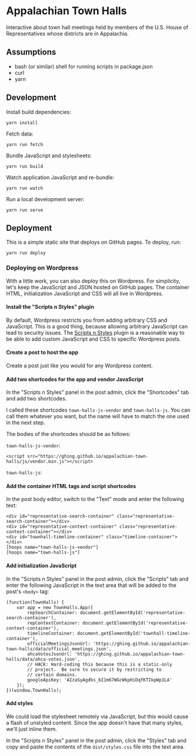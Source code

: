 Appalachian Town Halls
======================

Interactive about town hall meetings held by members of the U.S. House of Representatives whose districts are in Appalachia.

Assumptions
-----------

* bash (or similar) shell for running scripts in package.json
* curl
* yarn

Development
-----------

Install build dependencies:

    yarn install

Fetch data:

    yarn run fetch

Bundle JavaScript and stylesheets:

    yarn run build

Watch application JavaScript and re-bundle:

    yarn run watch

Run a local development server:

    yarn run serve

Deployment
----------

This is a simple static site that deploys on GitHub pages. To deploy, run:

    yarn run deploy

### Deploying on Wordpress

With a little work, you can also deploy this on Wordpress.  For simplicity, let's keep the JavaScript and JSON hosted on GitHub pages.  The container HTML, initialization JavaScript and CSS will all live in Wordpress.

#### Install the "Scripts n Styles" plugin

By default, Wordpress restricts you from adding arbitrary CSS and JavaScript.  This is a good thing, because allowing arbitrary JavaScript can lead to security issues.  The [Scripts n Styles](https://wordpress.org/plugins/scripts-n-styles/) plugin is a reasonable way to be able to add custom JavaScript and CSS to specific Wordpress posts.

#### Create a post to host the app

Create a post just like you would for any Wordpress content.

#### Add two shortcodes for the app and vendor JavaScript

In the "Scripts n Styles" panel in the post admin, click the "Shortcodes" tab and add two shortcodes.

I called these shortcodes `town-halls-js-vendor` and `town-halls-js`.  You can call them whatever you want, but the name will have to match the one used in the next step.

The bodies of the shortcodes should be as follows:

`town-halls-js-vendor`:

    <script src="https://ghing.github.io/appalachian-town-halls/js/vendor.min.js"></script>

`town-halls-js`:
    <script src="https://ghing.github.io/appalachian-town-halls/js/app.min.js"></script>

#### Add the container HTML tags and script shortcodes

In the post body editor, switch to the "Text" mode and enter the following text:

    <div id="representative-search-container" class="representative-search-container"></div>
    <div id="representative-context-container" class="representative-context-container"></div>
    <div id="townhall-timeline-container" class="timeline-container"></div>
    [hoops name="town-halls-js-vendor"]
    [hoops name="town-halls-js"]

#### Add initialization JavaScript

In the "Scripts n Styles" panel in the post admin, click the "Scripts" tab and enter the following JavaScript in the text area that will be added to the post's `<body>` tag:

    (function(TownHalls) {
        var app = new TownHalls.App({
            repSearchContainer: document.getElementById('representative-search-container'),
            repContextContainer: document.getElementById('representative-context-container'),
            timelineContainer: document.getElementById('townhall-timeline-container'),
            officialMeetingsJsonUrl: 'https://ghing.github.io/appalachian-town-halls/data/official_meetings.json',
            ahcaVotesJsonUrl: 'https://ghing.github.io/appalachian-town-halls/data/ahca-votes.json',
            // HACK: Hard-coding this because this is a static-only
            // project.  Be sure to secure it by restricting to
            // certain domains.
            googleApiKey: 'AIzaSyAgdks_bI1m67WGcWkpHiDqfKTIkpWp1LA'
        });
    })(window.TownHalls);

#### Add styles

We could load the stylesheet remotely via JavaScript, but this would cause a flash of unstyled content.  Since the app doesn't have that many styles, we'll just inline them.

In the "Scripts n Styles" panel in the post admin, click the "Styles" tab and copy and paste the contents of the `dist/styles.css` file into the text area.
